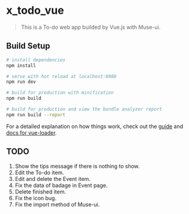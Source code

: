 # x_todo_vue

> This is a To-do web app builded by Vue.js with Muse-ui.

## Build Setup

``` bash
# install dependencies
npm install

# serve with hot reload at localhost:8080
npm run dev

# build for production with minification
npm run build

# build for production and view the bundle analyzer report
npm run build --report
```

For a detailed explanation on how things work, check out the [guide](http://vuejs-templates.github.io/webpack/) and [docs for vue-loader](http://vuejs.github.io/vue-loader).

## TODO

1. Show the tips message if there is nothing to show.
2. Edit the To-do item.
3. Edit and delete the Event item.
4. Fix the data of badage in Event page.
5. Delete finished item.
6. Fix the icon bug.
7. Fix the import method of Muse-ui.
